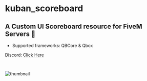 # kuban_scoreboard
## A Custom UI Scoreboard resource for FiveM Servers :thought_balloon:

- Supported frameworks: QBCore & Qbox 

Discord: [Click Here](https://discord.com/invite/UzVbtKEzgN)
<br>

<br>

![thumbnail](https://r2.fivemanage.com/XsqgP28FfY2PpHVl7sArP/thumbnail.png)
